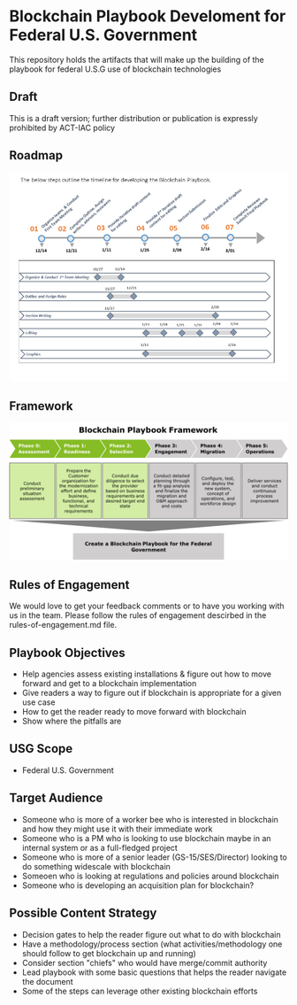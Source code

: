 # Blockchain Playbook Develoment for Federal U.S. Government

This repository holds the artifacts that will make up the building of the playbook for federal U.S.G use of blockchain technologies

## Draft

This is a draft version; further distribution or publication is expressly prohibited by ACT-IAC policy

## Roadmap

![blockchain timeline](playbook-timeline.png?raw=true "blockchain timeline")

## Framework

![blockchain roadmap](playbook-roadmap.png?raw=true "blockchain roadmap")

## Rules of Engagement

We would love to get your feedback comments or to have you working with us in the team.
Please follow the rules of engagement descirbed in the rules-of-engagement.md file.

## Playbook Objectives

- Help agencies assess existing installations & figure out how to move forward and get to a blockchain implementation
- Give readers a way to figure out if blockchain is appropriate for a given use case
- How to get the reader ready to move forward with blockchain
- Show where the pitfalls are

## USG Scope

- Federal U.S. Government

## Target Audience

- Someone who is more of a worker bee who is interested in blockchain and how they might use it with their immediate work
- Someone who is a PM who is looking to use blockchain maybe in an internal system or as a full-fledged project
- Someone who is more of a senior leader (GS-15/SES/Director) looking to do something widescale with blockchain
- Someoen who is looking at regulations and policies around blockchain
- Someone who is developing an acquisition plan for blockchain?

## Possible Content Strategy

- Decision gates to help the reader figure out what to do with blockchain
- Have a methodology/process section (what activities/methodology one should follow to get blockchain up and running)
- Consider section "chiefs" who would have merge/commit authority
- Lead playbook with some basic questions that helps the reader navigate the document
- Some of the steps can leverage other existing blockchain efforts
